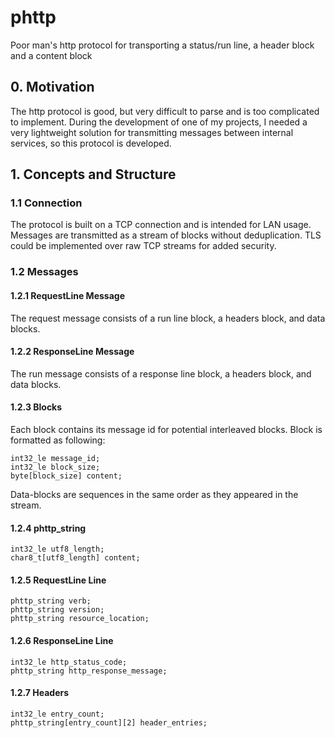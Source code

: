 # phttp
Poor man's http protocol for transporting a status/run line, a header block and a content block

## 0. Motivation
The http protocol is good, but very difficult to parse and is too complicated to implement. 
During the development of one of my projects, I needed a very lightweight solution for
transmitting messages between internal services, so this protocol is developed.

## 1. Concepts and Structure
### 1.1 Connection
The protocol is built on a TCP connection and is intended for LAN usage.
Messages are transmitted as a stream of blocks without deduplication.
TLS could be implemented over raw TCP streams for added security.

### 1.2 Messages
#### 1.2.1 RequestLine Message
The request message consists of a run line block, a headers block, and data blocks.
#### 1.2.2 ResponseLine Message
The run message consists of a response line block, a headers block, and data blocks.
#### 1.2.3 Blocks
Each block contains its message id for potential interleaved blocks. 
Block is formatted as following:
```
int32_le message_id;
int32_le block_size;
byte[block_size] content;
```
Data-blocks are sequences in the same order as they appeared in the stream.
#### 1.2.4 phttp_string
```
int32_le utf8_length;
char8_t[utf8_length] content;
```
#### 1.2.5 RequestLine Line
```
phttp_string verb;
phttp_string version;
phttp_string resource_location;
```
#### 1.2.6 ResponseLine Line
```
int32_le http_status_code;
phttp_string http_response_message;
```
#### 1.2.7 Headers
```
int32_le entry_count;
phttp_string[entry_count][2] header_entries;
```